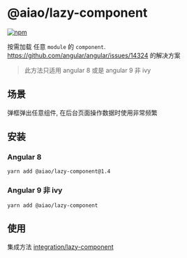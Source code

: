 # @aiao/lazy-component

[![npm][shields-lazy-component]][npm-lazy-component]

按需加载 任意 `module` 的 `component`. https://github.com/angular/angular/issues/14324 的解决方案

> 此方法只适用 angular 8 或是 angular 9 非 ivy

## 场景

弹框弹出任意组件, 在后台页面操作数据时使用非常频繁

## 安装

### Angular 8

```console
yarn add @aiao/lazy-component@1.4
```

### Angular 9 非 ivy

```console
yarn add @aiao/lazy-component
```

## 使用

集成方法 [integration/lazy-component](/integration/lazy-component)

[shields-lazy-component]: https://img.shields.io/npm/v/@aiao/lazy-component?label=&style=flat-square
[npm-lazy-component]: https://www.npmjs.com/@aiao/lazy-component
